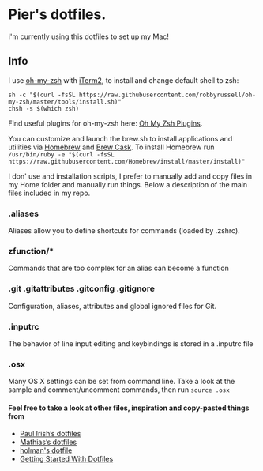 # Pier's dotfiles.

I'm currently using this dotfiles to set up my Mac!

## Info
I use [oh-my-zsh](https://github.com/robbyrussell/oh-my-zsh) with [iTerm2](https://www.iterm2.com/), to install and change default shell to zsh:

```
sh -c "$(curl -fsSL https://raw.githubusercontent.com/robbyrussell/oh-my-zsh/master/tools/install.sh)"
chsh -s $(which zsh)
```

Find useful plugins for oh-my-zsh here: [Oh My Zsh Plugins](https://github.com/robbyrussell/oh-my-zsh/wiki/Plugins).

You can customize and launch the brew.sh to install applications and utilities via [Homebrew](http://brew.sh/) and [Brew Cask](https://caskroom.github.io/). To install Homebrew run `/usr/bin/ruby -e "$(curl -fsSL https://raw.githubusercontent.com/Homebrew/install/master/install)"`

I don' use and installation scripts, I prefer to manually add and copy files in my Home folder and manually run things. Below a description of the main files included in my repo.

### .aliases
Aliases allow you to define shortcuts for commands (loaded by .zshrc).

### zfunction/*
Commands that are too complex for an alias can become a function

### .git .gitattributes .gitconfig .gitignore
Configuration, aliases, attributes and global ignored files for Git.

### .inputrc
The behavior of line input editing and keybindings is stored in a .inputrc file

### .osx
Many OS X settings can be set from command line. Take a look at the sample and comment/uncomment commands, then run `source .osx`

#### Feel free to take a look at other files, inspiration and copy-pasted things from
* [Paul Irish’s dotfiles](https://github.com/paulirish/dotfiles)
* [Mathias’s dotfiles](https://github.com/mathiasbynens/dotfiles/blob/master/README.md)
* [holman's dotfile](https://github.com/holman/dotfiles)
* [Getting Started With Dotfiles](https://medium.com/@webprolific/getting-started-with-dotfiles-43c3602fd789#.7fpzwlzgi)
